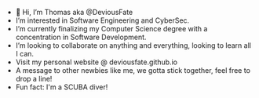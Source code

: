 - 👋 Hi, I’m Thomas aka @DeviousFate
- I’m interested in Software Engineering and CyberSec.
- I’m currently finalizing my Computer Science degree with a concentration in Software Development.
- I’m looking to collaborate on anything and everything, looking to learn all I can.
- Visit my personal website @ deviousfate.github.io
- A message to other newbies like me, we gotta stick together, feel free to drop a line!
- Fun fact: I'm a SCUBA diver!

<!---
DeviousFate/DeviousFate is a ✨ special ✨ repository because its `README.md` (this file) appears on your GitHub profile.
You can click the Preview link to take a look at your changes.
--->
